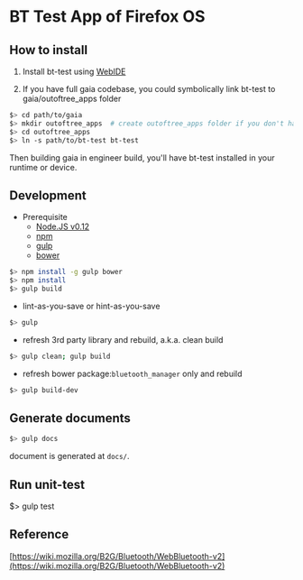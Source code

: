 # BT Test App of Firefox OS

## How to install
1. Install bt-test using [WebIDE](https://developer.mozilla.org/en-US/docs/Tools/WebIDE/Running_and_debugging_apps)

2. If you have full gaia codebase, you could symbolically link bt-test to gaia/outoftree_apps folder

```sh
$> cd path/to/gaia
$> mkdir outoftree_apps  # create outoftree_apps folder if you don't have one
$> cd outoftree_apps
$> ln -s path/to/bt-test bt-test
```

Then building gaia in engineer build, you'll have bt-test installed in your runtime or device.

## Development

* Prerequisite
    - [Node.JS v0.12](https://nodejs.org/)
    - [npm](https://www.npmjs.com/)
    - [gulp](http://gulpjs.com/)
    - [bower](http://bower.io/)

```sh
$> npm install -g gulp bower
$> npm install
$> gulp build
```

* lint-as-you-save or hint-as-you-save

```sh
$> gulp
```

* refresh 3rd party library and rebuild, a.k.a. clean build

```sh
$> gulp clean; gulp build
```

* refresh bower package:`bluetooth_manager` only and rebuild

```sh
$> gulp build-dev
```

## Generate documents

```sh
$> gulp docs
```

document is generated at `docs/`. 

## Run unit-test

$> gulp test

## Reference
[https://wiki.mozilla.org/B2G/Bluetooth/WebBluetooth-v2](https://wiki.mozilla.org/B2G/Bluetooth/WebBluetooth-v2)
